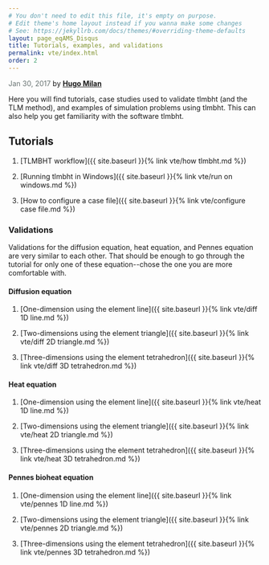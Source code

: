 ```yaml
---
# You don't need to edit this file, it's empty on purpose.
# Edit theme's home layout instead if you wanna make some changes
# See: https://jekyllrb.com/docs/themes/#overriding-theme-defaults
layout: page_eqAMS_Disqus
title: Tutorials, examples, and validations
permalink: vte/index.html
order: 2
---
```


<span style="color:#697473">Jan 30, 2017</span> by [**Hugo Milan**](https://hugomilan.github.io/)

Here you will find tutorials, case studies used to validate tlmbht (and the TLM method), and examples of simulation problems using tlmbht. This can also help you get familiarity with the software tlmbht. 

## Tutorials

1. [TLMBHT workflow]({{ site.baseurl }}{% link vte/how tlmbht.md %})

2. [Running tlmbht in Windows]({{ site.baseurl }}{% link vte/run on windows.md %})

3. [How to configure a case file]({{ site.baseurl }}{% link vte/configure case file.md %})



### Validations

Validations for the diffusion equation, heat equation, and Pennes equation are very similar to each other. That should be enough to go through the tutorial for only one of these equation--chose the one you are more comfortable with.

#### Diffusion equation

1. [One-dimension using the element line]({{ site.baseurl }}{% link vte/diff 1D line.md %})

2. [Two-dimensions using the element triangle]({{ site.baseurl }}{% link vte/diff 2D triangle.md %})

3. [Three-dimensions using the element tetrahedron]({{ site.baseurl }}{% link vte/diff 3D tetrahedron.md %})

#### Heat equation

1. [One-dimension using the element line]({{ site.baseurl }}{% link vte/heat 1D line.md %})

2. [Two-dimensions using the element triangle]({{ site.baseurl }}{% link vte/heat 2D triangle.md %})

3. [Three-dimensions using the element tetrahedron]({{ site.baseurl }}{% link vte/heat 3D tetrahedron.md %})

#### Pennes bioheat equation

1. [One-dimension using the element line]({{ site.baseurl }}{% link vte/pennes 1D line.md %})

2. [Two-dimensions using the element triangle]({{ site.baseurl }}{% link vte/pennes 2D triangle.md %})

3. [Three-dimensions using the element tetrahedron]({{ site.baseurl }}{% link vte/pennes 3D tetrahedron.md %})
